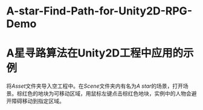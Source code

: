 # A-star-Find-Path-for-Unity2D-RPG-Demo
# A星寻路算法在Unity2D工程中应用的示例
将*Asset*文件夹导入空工程中。在*Scene*文件夹内有名为*A star*的场景，打开场景。棕红色的地块为可移动区域，用鼠标左键点击棕红色地块，实例中的人物会避开障碍移动到指定区域。
